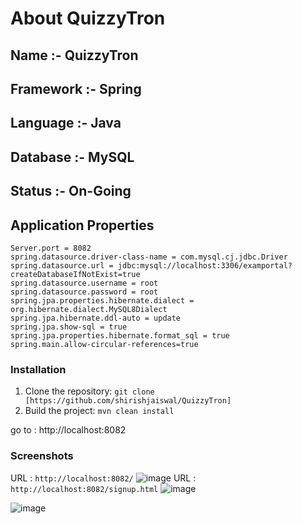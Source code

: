 # **About QuizzyTron**
## **Name :-** QuizzyTron
## **Framework :-** Spring
## **Language :-** Java
## **Database** :- MySQL
## **Status** :- On-Going

## **Application Properties**
```
Server.port = 8082
spring.datasource.driver-class-name = com.mysql.cj.jdbc.Driver
spring.datasource.url = jdbc:mysql://localhost:3306/examportal?createDatabaseIfNotExist=true
spring.datasource.username = root
spring.datasource.password = root
spring.jpa.properties.hibernate.dialect = org.hibernate.dialect.MySQL8Dialect
spring.jpa.hibernate.ddl-auto = update
spring.jpa.show-sql = true
spring.jpa.properties.hibernate.format_sql = true
spring.main.allow-circular-references=true
```
### **Installation**
1. Clone the repository: `git clone [https://github.com/shirishjaiswal/QuizzyTron]` 
2. Build the project: `mvn clean install`

go to : http://localhost:8082

### Screenshots
URL : ```http://localhost:8082/```
![image](https://github.com/shirishjaiswal/QuizzyTron/assets/98471211/fad54106-fba1-4072-a0d3-303ed649da14)
URL : ```http://localhost:8082/signup.html```
![image](https://github.com/shirishjaiswal/QuizzyTron/assets/98471211/c36f6c86-3f41-49d4-84c3-f7b774657872)


![image](https://github.com/shirishjaiswal/QuizzyTron/assets/98471211/8c3520d0-94e3-40bc-9663-d8d2283b1431)
